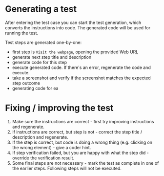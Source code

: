 # Generating a test

After entering the test case you can start the test generation, which converts the instructions into code. The generated code will be used for running the test.

Test steps are generated one-by-one:
- first step is `Visit the webpage`, opening the provided Web URL
- generate next step title and description
- generate code for this step
- execute generated code. If there's an error, regenerate the code and execute.
- take a screenshot and verify if the screenshot matches the expected step outcome
- generating code for ea

# Fixing / improving the test

1. Make sure the instructions are correct - first try improving instructions and regenerate.
1. If instructions are correct, but step is not - correct the step title / description and regenerate.
1. If the step is correct, but code is doing a wrong thing (e.g. clicking on the wrong element) - give a coder hint.
1. If step verification failed, but you are happy with what the step did - override the verification result.
1. Some final steps are not necessary - mark the test as complete in one of the earlier steps. Following steps will not be executed.
